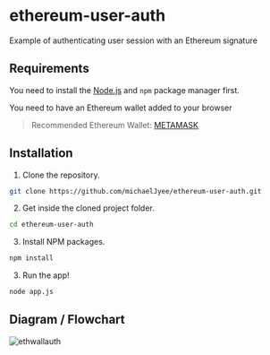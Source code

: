 # ethereum-user-auth
Example of authenticating user session with an Ethereum signature

## Requirements

You need to install the [Node.js](https://nodejs.dev/)
and `npm` package manager first.

You need to have an Ethereum wallet added to your browser

> Recommended Ethereum Wallet:
> [METAMASK](https://metamask.io/download/)

## Installation

1. Clone the repository.
  ```sh
  git clone https://github.com/michaelJyee/ethereum-user-auth.git
  ```
2. Get inside the cloned project folder.
  ```sh
  cd ethereum-user-auth
  ```
3. Install NPM packages.
  ```sh
  npm install
  ```

3. Run the app!
  ```sh
  node app.js
  ```

## Diagram / Flowchart

![ethwallauth](https://user-images.githubusercontent.com/1615559/152660919-89ad6e25-6e9b-4d84-bbcf-0f3522e48d6d.jpeg)

